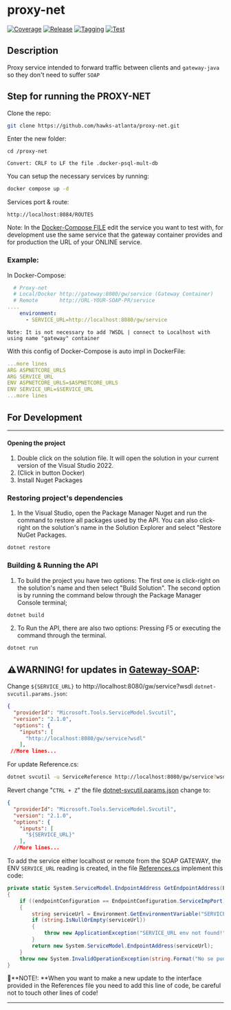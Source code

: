 # proxy-net

[![Coverage](https://github.com/hawks-atlanta/proxy-net/actions/workflows/coverage.yaml/badge.svg)](https://github.com/hawks-atlanta/proxy-net/actions/workflows/coverage.yaml) [![Release](https://github.com/hawks-atlanta/proxy-net/actions/workflows/release.yaml/badge.svg)](https://github.com/hawks-atlanta/proxy-net/actions/workflows/release.yaml) [![Tagging](https://github.com/hawks-atlanta/proxy-net/actions/workflows/tagging.yaml/badge.svg)](https://github.com/hawks-atlanta/proxy-net/actions/workflows/tagging.yaml) [![Test](https://github.com/hawks-atlanta/proxy-net/actions/workflows/testing.yaml/badge.svg)](https://github.com/hawks-atlanta/proxy-net/actions/workflows/testing.yaml) 

## Description

Proxy service intended to forward traffic between clients and `gateway-java` so they don't need to suffer `SOAP`

## Step for running the PROXY-NET

Clone the repo:

``````bash
git clone https://github.com/hawks-atlanta/proxy-net.git
``````

Enter the new folder:

``````
cd /proxy-net
``````

`Convert: CRLF to LF the file .docker-psql-mult-db`

You can setup the necessary services by running:

``````bash
docker compose up -d
``````

Services port & route:

`http://localhost:8084/ROUTES`

Note: In the [Docker-Compose FILE](https://github.com/hawks-atlanta/proxy-net/blob/main/docker-compose.yaml) edit the service you want to test with, for development use the same service that the gateway container provides and for production the URL of your ONLINE service.

### **Example:**

In Docker-Compose:

``````yaml
  # Proxy-net
  # Local/Docker http://gateway:8080/gw/service (Gateway Container)
  # Remote       http://URL-YOUR-SOAP-PR/service
....
    environment:
      - SERVICE_URL=http://localhost:8080/gw/service
``````

`Note: It is not necessary to add ?WSDL | connect to Localhost with using name "gateway" container`

With this config of Docker-Compose is auto impl in DockerFile:
``````yaml
...more lines
ARG ASPNETCORE_URLS
ARG SERVICE_URL
ENV ASPNETCORE_URLS=$ASPNETCORE_URLS
ENV SERVICE_URL=$SERVICE_URL
...more lines
``````

## For Development

---

#### Opening the project

1. Double click on the solution file. It will open the solution in your current version of the Visual Studio 2022.
1. (Click in button Docker)
1. Install Nuget Packages


### Restoring project's dependencies

1. In the Visual Studio, open the Package Manager Nuget and run the command to restore all packages used by the API. You can also click-right on the solution's name in the Solution Explorer and select "Restore NuGet Packages.

```sh
dotnet restore
```

### Building & Running the API

1. To build the project you have two options: The first one is click-right on the solution's name and then select "Build Solution". The second option is by running the command below through the Package Manager Console terminal;

```sh
dotnet build
```

2. To Run the API, there are also two options: Pressing F5 or executing the command through the terminal. 

```sh
dotnet run
```

## ⚠️WARNING! for updates in [Gateway-SOAP](https://github.com/hawks-atlanta/gateway-java):

Change `${SERVICE_URL}` to  http://localhost:8080/gw/service?wsdl  `dotnet-svcutil.params.json`:

``````json
{
  "providerId": "Microsoft.Tools.ServiceModel.Svcutil",
  "version": "2.1.0",
  "options": {
    "inputs": [
      "http://localhost:8080/gw/service?wsdl"
    ],
 //More lines...
``````

For update Reference.cs:

``````bash
dotnet svcutil -u ServiceReference http://localhost:8080/gw/service?wsdl
``````

Revert change "`CTRL + Z`" the file [dotnet-svcutil.params.json](https://github.com/hawks-atlanta/proxy-net/blob/main/ServiceReference/dotnet-svcutil.params.json) change to:

``````json
{
  "providerId": "Microsoft.Tools.ServiceModel.Svcutil",
  "version": "2.1.0",
  "options": {
    "inputs": [
      "${SERVICE_URL}"
    ],
  //More lines...
``````

To add the service either localhost or remote from the SOAP GATEWAY, the ENV `SERVICE_URL` reading is created, in the file [References.cs](https://github.com/hawks-atlanta/proxy-net/blob/main/ServiceReference/Reference.cs) implement this code:

``````c#
private static System.ServiceModel.EndpointAddress GetEndpointAddress(EndpointConfiguration endpointConfiguration)
{
    if ((endpointConfiguration == EndpointConfiguration.ServiceImpPort))
    {
        string serviceUrl = Environment.GetEnvironmentVariable("SERVICE_URL");
        if (string.IsNullOrEmpty(serviceUrl))
        {
            throw new ApplicationException("SERVICE_URL env not found!");
        }
        return new System.ServiceModel.EndpointAddress(serviceUrl);
    }
    throw new System.InvalidOperationException(string.Format("No se pudo encontrar un punto de conexión con el nombre \"{0}\".", endpointConfiguration));
}
``````

🚨**NOTE!: **When you want to make a new update to the interface provided in the References file you need to add this line of code, be careful not to touch other lines of code!

---

